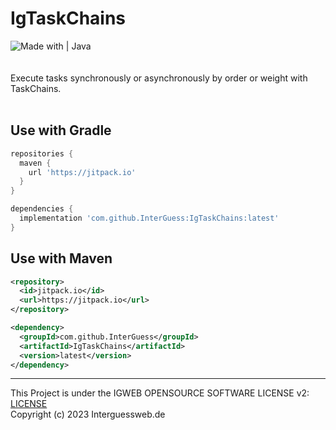 # IgTaskChains
![Made with | Java](https://cdn.discordapp.com/attachments/983058255821537351/983315894962913280/unknown.png)<br><br><br>
Execute tasks synchronously or asynchronously by order or weight with TaskChains.<br><br>

## Use with Gradle
```gradle
repositories {
  maven {
    url 'https://jitpack.io'
  }
}
```

```gradle
dependencies {
  implementation 'com.github.InterGuess:IgTaskChains:latest'
}
```


## Use with Maven
```xml
<repository>
  <id>jitpack.io</id>
  <url>https://jitpack.io</url>
</repository>
```
  
```xml
<dependency>
  <groupId>com.github.InterGuess</groupId>
  <artifactId>IgTaskChains</artifactId>
  <version>latest</version>
</dependency>
```



<hr>

This Project is under the IGWEB OPENSOURCE SOFTWARE LICENSE v2: [LICENSE](LICENSE) <br>
Copyright (c) 2023 Interguessweb.de
